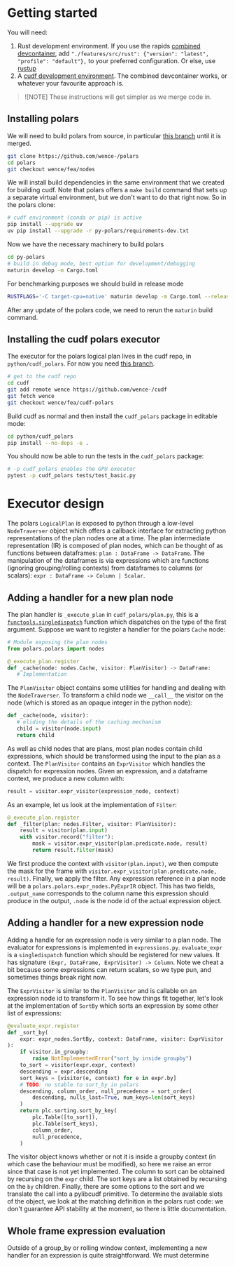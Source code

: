 # Getting started

You will need:

1. Rust development environment. If you use the rapids [combined
   devcontainer](https://github.com/rapidsai/devcontainers/), add
   `"./features/src/rust": {"version": "latest", "profile": "default"},` to your
   preferred configuration. Or else, use
   [rustup](https://www.rust-lang.org/tools/install)
2. A [cudf development
   environment](https://github.com/rapidsai/cudf/blob/branch-24.06/CONTRIBUTING.md#setting-up-your-build-environment).
   The combined devcontainer works, or whatever your favourite approach is.

> ![NOTE] These instructions will get simpler as we merge code in.

## Installing polars

We will need to build polars from source, in particular [this
branch](https://github.com/wence-/polars/tree/wence/fea/nodes) until it is merged.

```sh
git clone https://github.com/wence-/polars
cd polars
git checkout wence/fea/nodes
```

We will install build dependencies in the same environment that we created for
building cudf. Note that polars offers a `make build` command that sets up a
separate virtual environment, but we don't want to do that right now. So in the
polars clone:

```sh
# cudf environment (conda or pip) is active
pip install --upgrade uv
uv pip install --upgrade -r py-polars/requirements-dev.txt
```

Now we have the necessary machinery to build polars
```sh
cd py-polars
# build in debug mode, best option for development/debugging
maturin develop -m Cargo.toml
```

For benchmarking purposes we should build in release mode
```sh
RUSTFLAGS='-C target-cpu=native' maturin develop -m Cargo.toml --release
```

After any update of the polars code, we need to rerun the `maturin` build
command.

## Installing the cudf polars executor

The executor for the polars logical plan lives in the cudf repo, in
`python/cudf_polars`. For now you need [this
branch](https://github.com/wence-/cudf/tree/wence/fea/cudf-polars).

```sh
# get to the cudf repo
cd cudf
git add remote wence https://github.com/wence-/cudf
git fetch wence
git checkout wence/fea/cudf-polars
```

Build cudf as normal and then install the `cudf_polars` package in editable
mode:

```sh
cd python/cudf_polars
pip install --no-deps -e .
```

You should now be able to run the tests in the `cudf_polars` package:
```sh
# -p cudf_polars enables the GPU executor
pytest -p cudf_polars tests/test_basic.py
```

# Executor design

The polars `LogicalPlan` is exposed to python through a low-level
`NodeTraverser` object which offers a callback interface for extracting python
representations of the plan nodes one at a time. The plan intermediate
representation (IR) is composed of plan nodes, which can be thought of as
functions between dataframes: `plan : DataFrame -> DataFrame`. The manipulation
of the dataframes is via expressions which are functions (ignoring
grouping/rolling contexts) from dataframes to columns (or scalars): `expr :
DataFrame -> Column | Scalar`.

## Adding a handler for a new plan node

The plan handler is `_execute_plan` in `cudf_polars/plan.py`, this is a
[`functools.singledispatch`]() function which dispatches on the type of the
first argument. Suppose we want to register a handler for the polars `Cache`
node:

```python
# Module exposing the plan nodes
from polars.polars import nodes

@_execute_plan.register
def _cache(node: nodes.Cache, visitor: PlanVisitor) -> DataFrame:
   # Implementation
```

The `PlanVisitor` object contains some utilities for handling and dealing with
the `NodeTraverser`. To transform a child node we `__call__` the visitor on the
node (which is stored as an opaque integer in the python node):
```python
def _cache(node, visitor):
   # eliding the details of the caching mechanism
   child = visitor(node.input)
   return child
```

As well as child nodes that are plans, most plan nodes contain child
expressions, which should be transformed using the input to the plan as a
context. The `PlanVisitor` contains an `ExprVisitor` which handles the dispatch
for expression nodes. Given an expression, and a dataframe context, we produce a
new column with:
```python
result = visitor.expr_visitor(expression_node, context)
```

As an example, let us look at the implementation of `Filter`:
```python
@_execute_plan.register
def _filter(plan: nodes.Filter, visitor: PlanVisitor):
    result = visitor(plan.input)
    with visitor.record("filter"):
        mask = visitor.expr_visitor(plan.predicate.node, result)
        return result.filter(mask)
```
We first produce the context with `visitor(plan.input)`, we then compute the
mask for the frame with `visitor.expr_visitor(plan.predicate.node, result)`.
Finally, we apply the filter. Any expression reference in a plan node will be a
`polars.polars.expr_nodes.PyExprIR` object. This has two fields, `.output_name`
corresponds to the column name this expression should produce in the output,
`.node` is the node id of the actual expression object.

## Adding a handler for a new expression node

Adding a handle for an expression node is very similar to a plan node. The
evaluator for expressions is implemented in `expressions.py`. `evaluate_expr` is
a `singledispatch` function which should be registered for new values. It has
signature `(Expr, DataFrame, ExprVisitor) -> Column`. Note we cheat a bit
because some expressions can return scalars, so we type pun, and sometimes
things break right now.

The `ExprVisitor` is similar to the `PlanVisitor` and is callable on an
expression node id to transform it. To see how things fit together, let's look
at the implementation of `SortBy` which sorts an expression by some other list
of expressions:
```python
@evaluate_expr.register
def _sort_by(
    expr: expr_nodes.SortBy, context: DataFrame, visitor: ExprVisitor
):
    if visitor.in_groupby:
        raise NotImplementedError("sort_by inside groupby")
    to_sort = visitor(expr.expr, context)
    descending = expr.descending
    sort_keys = [visitor(e, context) for e in expr.by]
    # TODO: no stable to sort_by in polars
    descending, column_order, null_precedence = sort_order(
        descending, nulls_last=True, num_keys=len(sort_keys)
    )
    return plc.sorting.sort_by_key(
        plc.Table([to_sort]),
        plc.Table(sort_keys),
        column_order,
        null_precedence,
    )
```

The visitor object knows whether or not it is inside a groupby context (in which
case the behaviour must be modified), so here we raise an error since that case
is not yet implemented. The column to sort can be obtained by recursing on the
`expr` child. The sort keys are a list obtained by recursing on the `by`
children. Finally, there are some options to the sort and we translate the call
into a pylibcudf primitive. To determine the available slots of the object, we
look at the matching definition in the polars rust code: we don't guarantee API
stability at the moment, so there is little documentation.

## Whole frame expression evaluation

Outside of a group_by or rolling window context, implementing a new handler for
an expression is quite straightforward. We must determine
